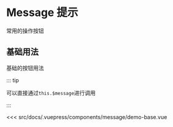 # Message 提示

常用的操作按钮

## 基础用法

基础的按钮用法

::: tip

可以直接通过`this.$message`进行调用

:::
<demo-block>

<message-demo-base slot="source"></message-demo-base>

<<< src/docs/.vuepress/components/message/demo-base.vue

</demo-block>

